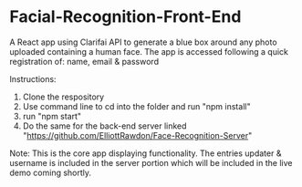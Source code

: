 # Facial-Recognition-Front-End
A React app using Clarifai API to generate a blue box around any photo uploaded containing a human face. The app is accessed following a quick registration of: name, email &amp; password


Instructions:

1. Clone the respository
2. Use command line to cd into the folder and run "npm install"
3. run "npm start" 
4. Do the same for the back-end server linked "https://github.com/ElliottRawdon/Face-Recognition-Server"

Note: This is the core app displaying functionality. The entries updater & username is included in the server portion which will be included in the live demo coming shortly. 
